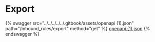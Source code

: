 # Export

{% swagger src="../../../../../.gitbook/assets/openapi (1).json" path="/inbound_rules/export" method="get" %}
[openapi (1).json](<../../../../../.gitbook/assets/openapi (1).json>)
{% endswagger %}
